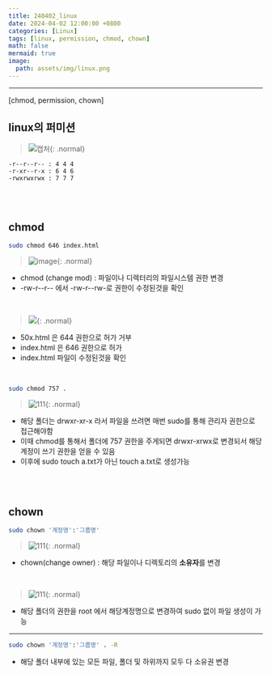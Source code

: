```yaml
---
title: 240402_linux
date: 2024-04-02 12:00:00 +0800
categories: [Linux]
tags: [linux, permission, chmod, chown]
math: false
mermaid: true
image:
  path: assets/img/linux.png
---
```


<hr style="border:1px solid white">
[chmod, permission, chown]

## linux의 퍼미션
> ![캡처](https://github.com/alphathx13/alphathx13.github.io/assets/163115993/e0fd989e-45ea-47b9-a893-801cc1a9d6dd){: .normal}

```
-r--r--r-- : 4 4 4
-r-xr--r-x : 6 4 6
-rwxrwxrwx : 7 7 7 
```

<br/><br/>

## chmod
```bash
sudo chmod 646 index.html
```
>![image](https://github.com/alphathx13/alphathx13.github.io/assets/163115993/e7f46197-c9e0-4da7-8469-69714d67d36a){: .normal}
- chmod (change mod) : 파일이나 디렉터리의 파일시스템 권한 변경
- -rw-r--r-- 에서 -rw-r--rw-로 권한이 수정된것을 확인

<br/>

> ![](https://github.com/alphathx13/alphathx13.github.io/assets/163115993/29729519-dc6b-43a5-8b60-b369b5f75c17){: .normal}
- 50x.html 은 644 권한으로 허가 거부
- index.html 은 646 권한으로 허가
- index.html 파일이 수정된것을 확인

<br/>

```bash
sudo chmod 757 .
```
>![111](https://github.com/alphathx13/alphathx13.github.io/assets/163115993/51d3dd54-960a-4e1d-8c6b-63ef8bc8a6c1){: .normal}
- 해당 폴더는 drwxr-xr-x 라서 파일을 쓰려면 매번 sudo를 통해 관리자 권한으로 접근해야함
- 이때 chmod를 통해서 폴더에 757 권한을 주게되면 drwxr-xrwx로 변경되서 해당계정이 쓰기 권한을 얻을 수 있음
- 이후에 sudo touch a.txt가 아닌 touch a.txt로 생성가능

<br/><br/>

## chown
```bash
sudo chown '계정명':'그룹명'
```
> ![111](https://github.com/alphathx13/alphathx13.github.io/assets/163115993/0f90bcc5-152b-472c-a8f0-f008450ebc40){: .normal}
- chown(change owner) : 해당 파일이나 디렉토리의 **소유자**를 변경

<br/>

> ![111](https://github.com/alphathx13/alphathx13.github.io/assets/163115993/0c2a2bde-ad61-47be-a14e-376f2f9f1ea9){: .normal}
- 해당 폴더의 권한을 root 에서 해당계정명으로 변경하여 sudo 없이 파일 생성이 가능

<hr style="border:1px solid white">

```bash
sudo chown '계정명':'그룹명' . -R
```
- 해당 폴더 내부에 있는 모든 파일, 폴더 및 하위까지 모두 다 소유권 변경